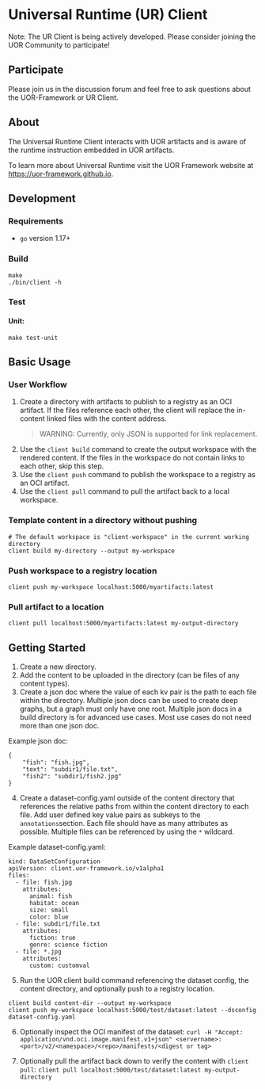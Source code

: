 # Universal Runtime (UR) Client
Note: The UR Client is being actively developed. Please consider joining the UOR Community to participate!

## Participate
Please join us in the discussion forum and feel free to ask questions about the UOR-Framework or UR Client.

## About
The Universal Runtime Client interacts with UOR artifacts and is aware of the runtime instruction
embedded in UOR artifacts.

To learn more about Universal Runtime visit the UOR Framework website at https://uor-framework.github.io.

## Development

### Requirements

- `go` version 1.17+

### Build

```
make
./bin/client -h
```
### Test

#### Unit:
```
make test-unit
```

## Basic Usage

### User Workflow

1. Create a directory with artifacts to publish to a registry as an OCI artifact. If the files reference each other, the client will replace the in-content linked files with the content address.
   > WARNING: Currently, only JSON is supported for link replacement.
2. Use the `client build` command to create the output workspace with the rendered content. If the files in the workspace do not contain links to each other, skip this step.
3. Use the `client push` command to publish the workspace to a registry as an OCI artifact.
4. Use the `client pull` command to pull the artifact back to a local workspace.
### Template content in a directory without pushing 
```
# The default workspace is "client-workspace" in the current working directory
client build my-directory --output my-workspace
```

### Push workspace to a registry location
```
client push my-workspace localhost:5000/myartifacts:latest
```

### Pull artifact to a location
```
client pull localhost:5000/myartifacts:latest my-output-directory
```

## Getting Started

1. Create a new directory. 
2. Add the content to be uploaded in the directory (can be files of any content types).
3. Create a json doc where the value of each kv pair is the path to each file within the directory. Multiple json docs can be used to create deep graphs, but a graph must only have one root. Multiple json docs in a build directory is for advanced use cases. Most use cases do not need more than one json doc. 

Example json doc:
```
{
    "fish": "fish.jpg",
    "text": "subdir1/file.txt",
    "fish2": "subdir1/fish2.jpg"
}
```
4. Create a dataset-config.yaml outside of the content directory that references the relative paths from within the content directory to each file. Add user defined key value pairs as subkeys to the `annotations`section. Each file should have as many attributes as possible. Multiple files can be referenced by using the `*` wildcard. 

Example dataset-config.yaml:
```
kind: DataSetConfiguration
apiVersion: client.uor-framework.io/v1alpha1
files:
  - file: fish.jpg
    attributes:
      animal: fish
      habitat: ocean
      size: small
      color: blue
  - file: subdir1/file.txt
    attributes:
      fiction: true  
      genre: science fiction
  - file: *.jpg
    attributes:
      custom: customval

```
5. Run the UOR client build command referencing the dataset config, the content directory, and optionally push to a registry location.

```
client build content-dir --output my-workspace
client push my-workspace localhost:5000/test/dataset:latest --dsconfig dataset-config.yaml 
```

6. Optionally inspect the OCI manifest of the dataset:
  `curl -H "Accept: application/vnd.oci.image.manifest.v1+json" <servername>:<port>/v2/<namespace>/<repo>/manifests/<digest or tag>`

7. Optionally pull the artifact back down to verify the content with `client pull`:
  `client pull localhost:5000/test/dataset:latest my-output-directory`




